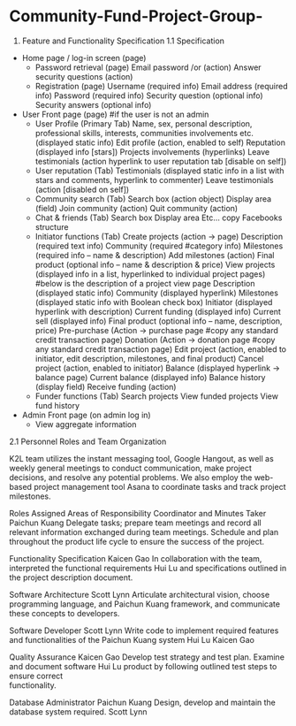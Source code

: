 # Community-Fund-Project-Group-

1. Feature and Functionality Specification
1.1 Specification

- Home page / log-in screen (page)
  - Password retrieval (page) 
      Email password /or (action)
      Answer security questions (action)
  - Registration (page)
      Username (required info)
      Email address (required info)
      Password (required info)
      Security question (optional info) 
      Security answers (optional info)
- User Front page (page) #if the user is not an admin
  - User Profile (Primary Tab)
      Name, sex, personal description, professional skills, interests, communities involvements etc. (displayed static info)
      Edit profile (action, enabled to self)
      Reputation (displayed info [stars])
      Projects involvements (hyperlinks)
      Leave testimonials (action hyperlink to user reputation tab [disable on self])
  - User reputation (Tab)
      Testimonials (displayed static info in a list with stars and comments, hyperlink to commenter)
      Leave testimonials (action [disabled on self])
  - Community search (Tab)
      Search box (action object)
      Display area (field)
      Join community (action)
      Quit community (action)
  - Chat & friends (Tab)
      Search box
      Display area
      Etc… copy Facebooks structure
  - Initiator functions (Tab)
    Create projects (action  -> page)
        Description (required text info)
        Community (required #category info)
        Milestones (required info – name & description)
        Add milestones (action)
        Final product (optional info – name & description & price)
    View projects (displayed info in a list, hyperlinked to individual project pages)
        #below is the description of a project view page
        Description (displayed static info)
        Community (displayed hyperlink)
        Milestones (displayed static info with Boolean check box)
        Initiator (displayed hyperlink with description)
        Current funding (displayed info)
        Current sell (displayed info)
        Final product (optional info – name, description, price)
        Pre-purchase (Action -> purchase page #copy any standard credit transaction page)
        Donation (Action -> donation page #copy any standard credit transaction page)
        Edit project (action, enabled to initiator, edit description, milestones, and final product)
        Cancel project (action, enabled to initiator)
    Balance (displayed hyperlink -> balance page)
        Current balance (displayed info)
        Balance history (display field)
        Receive funding (action)
  - Funder functions (Tab)
      Search projects
      View funded projects
      View fund history
- Admin Front page (on admin log in)
  - View aggregate information


2.1 Personnel Roles and Team Organization

K2L team utilizes the instant messaging tool, Google Hangout, as well as weekly general meetings to conduct communication, make project decisions, and resolve any potential problems. We also employ the web-based project management tool Asana to coordinate tasks and track project milestones.

Roles                                   Assigned              Areas of Responsibility
Coordinator and Minutes Taker         Paichun Kuang           Delegate tasks; prepare team meetings and record all relevant 
                                                              information exchanged during team meetings. Schedule and plan throughout the product life cycle to ensure the success of the project.

Functionality Specification           Kaicen Gao              In collaboration with the team, interpreted the functional requirements 
                                      Hui Lu                  and specifications outlined in the project description document.


Software Architecture                 Scott Lynn              Articulate architectural vision, choose programming language, and 
                                      Paichun Kuang           framework, and communicate these concepts to developers.

Software Developer                    Scott Lynn              Write code to implement required features and functionalities of the 
                                      Paichun Kuang           system
                                      Hui Lu
                                      Kaicen Gao

Quality Assurance                     Kaicen Gao              Develop test strategy and test plan. Examine and document software 
                                      Hui Lu                  product by following outlined test steps to ensure correct      
                                                              functionality. 

Database Administrator                Paichun Kuang           Design, develop and maintain the database system required.
                                      Scott Lynn

 

